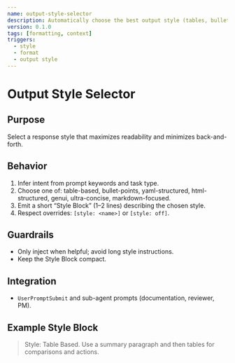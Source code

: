 ```yaml
---
name: output-style-selector
description: Automatically choose the best output style (tables, bullets, YAML, HTML, concise) to improve scanability and save tokens
version: 0.1.0
tags: [formatting, context]
triggers:
  - style
  - format
  - output style
---
```


# Output Style Selector

## Purpose
Select a response style that maximizes readability and minimizes back-and-forth.

## Behavior
1. Infer intent from prompt keywords and task type.
2. Choose one of: table-based, bullet-points, yaml-structured, html-structured, genui, ultra-concise, markdown-focused.
3. Emit a short “Style Block” (1–2 lines) describing the chosen style.
4. Respect overrides: `[style: <name>]` or `[style: off]`.

## Guardrails
- Only inject when helpful; avoid long style instructions.
- Keep the Style Block compact.

## Integration
- `UserPromptSubmit` and sub-agent prompts (documentation, reviewer, PM).

## Example Style Block
> Style: Table Based. Use a summary paragraph and then tables for comparisons and actions.

